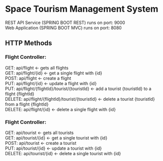 # Space Tourism Management System

REST API Service (SPRING BOOT REST) runs on port: 9000  
Web Application (SPRING BOOT MVC) runs on port: 8080  

## HTTP Methods

### Flight Controller:
GET: api/flight <- gets all flights  
GET: api/flight/{id} <- get a single flight with {id}  
POST: api/flight <- create a flight  
PUT: api/flight/{id} <- update a flight with {id}  
PUT: api/flight/{flightId}/tourist/{touristId} <- add a tourist {touristId} to a flight {flightId}  
DELETE: api/flight/{flightId}/tourist/{touristId} <- delete a tourist {touristId} from a flight {flightId}  
DELETE: api/flight/{id} <- delete a single flight with {id}  

### Flight Controller:
GET: api/tourist <- gets all tourists  
GET: api/tourist/{id} <- get a single tourist with {id}  
POST: api/tourist <- create a tourist  
PUT: api/tourist/{id} <- update a tourist with {id}  
DELETE: api/tourist/{id} <- delete a single tourist with {id}  

